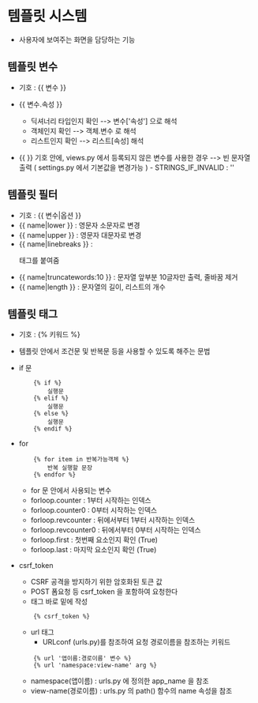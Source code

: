 # 템플릿 시스템
- 사용자에 보여주는 화면을 담당하는 기능

## 템플릿 변수
- 기호 : {{ 변수 }}
*  {{ 변수.속성 }}
   * 딕셔너리 타입인지 확인 --> 변수['속성'] 으로 해석
   * 객체인지 확인 --> 객체.변수 로 해석
   * 리스트인지 확인 --> 리스트[속성] 해석

* {{ }} 기호 안에, views.py 에서 등록되지 않은 변수를 사용한 경우
  --> 빈 문자열 출력
      ( settings.py 에서 기본값을 변경가능 )
        - STRINGS_IF_INVALID : ''


## 템플릿 필터
- 기호 : {{ 변수|옵션 }}
- {{ name|lower }}              : 영문자 소문자로 변경
- {{ name|upper }}              : 영문자 대문자로 변경
- {{ name|linebreaks }}         : <p> 태그를 붙여줌
- {{ name|truncatewords:10 }}   : 문자열 앞부분 10글자만 출력, 줄바꿈 제거
- {{ name|length }}             : 문자열의 길이, 리스트의 개수


## 템플릿 태그
- 기호 : {% 키워드 %}
* 템플릿 안에서 조건문 및 반복문 등을 사용할 수 있도록 해주는 문법


* if 문
    ```
        {% if %}
            실행문
        {% elif %}
            실행문
        {% else %}
            실행문
        {% endif %}
    ```

* for 
    ```
        {% for item in 반복가능객체 %}
            반복 실행할 문장
        {% endfor %}
    ```
    - for 문 안에서 사용되는 변수
    * forloop.counter           : 1부터 시작하는 인덱스
    * forloop.counter0          : 0부터 시작하는 인덱스
    * forloop.revcounter        : 뒤에서부터 1부터 시작하는 인덱스
    * forloop.revcounter0       : 뒤에서부터 0부터 시작하는 인덱스
    * forloop.first             : 첫번째 요소인지 확인 (True)
    * forloop.last              : 마지막 요소인지 확인 (True)

* csrf_token
    - CSRF 공격을 방지하기 위한 암호화된 토큰 값
    - POST 폼요청 등 csrf_token 을 포함하여 요청한다
    - <form> 태그 바로 밑에 작성
    ```
        {% csrf_token %}
    ```

    * url 태그
        - URLconf (urls.py)를 참조하여 요청 경로이름을 참조하는 키워드
    ```
        {% url '앱이름:경로이름' 변수 %}
        {% url 'namespace:view-name' arg %}
    ```
    - namespace(앱이름)     : urls.py 에 정의한 app_name 을 참조
    - view-name(경로이름)   : urls.py 의 path() 함수의 name 속성을 참조